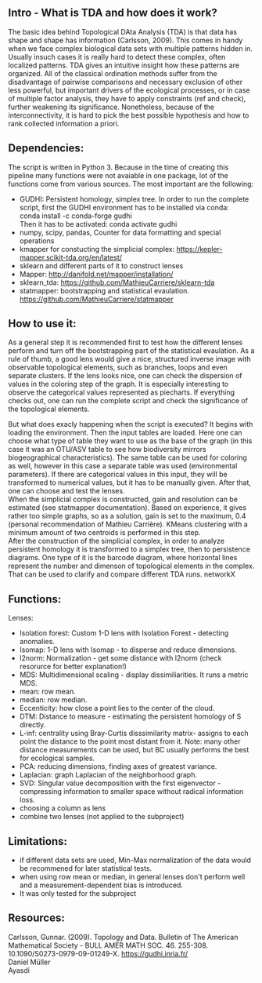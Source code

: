 ## Intro - What is TDA and how does it work?
The basic idea behind Topological DAta Analysis (TDA) is that data has shape and shape has information (Carlsson, 2009). This comes in handy when we face complex biological data sets with multiple patterns hidden in. Usually insuch cases it is really hard to detect these complex, often localized patterns. TDA gives an intuitive insight how these patterns are organized.
All of the classical ordination methods suffer from the disadvantage of pairwise comparisons and necessary exclusion of other less powerful, but important drivers of the ecological processes, or in case of multiple factor analysis, they have to apply constraints (ref and check), further weakening its significance. Nonetheless, because of the interconnectivity, it is hard to pick the best possible hypothesis and how to rank collected information a priori. 

## Dependencies:

The script is written in Python 3. Because in the time of creating this pipeline many functions were not avaiable in one package, lot of the functions come from various sources. The most important are the following:

* GUDHI: Persistent homology, simplex tree. In order to run the complete script, first the GUDHI environment has to be installed via conda:  
conda install -c conda-forge gudhi  
Then it has to be activated: 
conda activate gudhi  
* numpy, scipy, pandas, Counter for data formatting and special operations
* kmapper for constucting the simplicial complex: https://kepler-mapper.scikit-tda.org/en/latest/
* sklearn and different parts of it to construct lenses
* Mapper: http://danifold.net/mapper/installation/
* sklearn_tda: https://github.com/MathieuCarriere/sklearn-tda
* statmapper: bootstrapping and statistical evaulation. https://github.com/MathieuCarriere/statmapper  

## How to use it: ##
  
As a general step it is recommended first to test how the different lenses perform and turn off the bootstrapping part of the statistical evaulation. As a rule of thumb, a good lens would give a nice, structured inverse image with observable topological elements, such as branches, loops and even separate clusters. If the lens looks nice, one can check the dispersion of values in the coloring step of the graph. It is especially interesting to observe the categorical values represented as piecharts. If everything checks out, one can run the complete script and check the significance of the topological elements.

But what does exacly happening when the script is executed? It begins with loading the environment. Then the input tables are loaded. Here one can choose what type of table they want to use as the base of the graph (in this case it was an OTU/ASV table to see how biodiversity mirrors biogeographical characteristics). The same table can be used for coloring as well, however in this case a separate table was used (environmental parameters). If there are categorical values in this input, they will be transformed to numerical values, but it has to be manually given. After that, one can choose and test the lenses.  
When the simplicial complex is constructed, gain and resolution can be estimated (see statmapper documentation). Based on experience, it gives rather too simple graphs, so as a solution, gain is set to the maximum, 0.4 (personal recommendation of Mathieu Carrière). KMeans clustering with a minimum amount of two centroids is performed in this step.  
After the construction of the simplicial complex, in order to analyze persistent homology it is transformed to a simplex tree, then to persistence diagrams. One type of it is the barcode diagram, where horizontal lines represent the number and dimenson of topological elements in the complex. That can be used to clarify and compare different TDA runs.
networkX

## Functions:
 Lenses:
 * Isolation forest: Custom 1-D lens with Isolation Forest - detecting anomalies.
 * Isomap: 1-D lens with Isomap - to disperse and reduce dimensions.
 * l2norm: Normalization - get some distance with l2norm (check resorurce for better explanation!)
 * MDS: Multidimensional scaling -  display dissimiliarities. It runs a metric MDS.
 * mean: row mean.
 * median: row median.
 * Eccenticity: how close a point lies to the center of the cloud.
 * DTM: Distance to measure - estimating the persistent homology of S directly.
 * L-inf: centrality using Bray-Curtis disssimilarity matrix- assigns to each point the distance to the point most distant from it. Note: many other distance measurements can be used, but BC usually performs the best for ecological samples.
 * PCA: reducing dimensions, finding axes of greatest variance.
 * Laplacian: graph Laplacian of the neighborhood graph.
 * SVD: Singular value decomposition with the first eigenvector - compressing information to smaller space without radical information loss.
 * choosing a column as lens
 * combine two lenses (not applied to the subproject)

## Limitations:
 * if different data sets are used, Min-Max normalization of the data would be recommened for later statistical tests.
 * when using row mean or median, in general lenses don't perform well and a measurement-dependent bias is introduced.
 * It was only tested for the subproject
 
## Resources:
Carlsson, Gunnar. (2009). Topology and Data. Bulletin of The American Mathematical Society - BULL AMER MATH SOC. 46. 255-308. 10.1090/S0273-0979-09-01249-X. 
https://gudhi.inria.fr/  
Daniel Müller  
Ayasdi  

